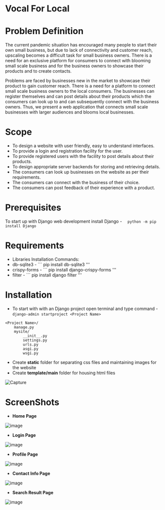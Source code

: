 # Vocal For Local 

# Problem Definition
The current pandemic situation has encouraged many people to start their own small business, but due to lack of connectivity and customer reach, upscaling becomes a difficult task for small business owners.
There is a need for an exclusive platform for consumers to connect with blooming small scale business and for the business owners to showcase their products and to create contacts.

Problems are faced by businesses new in the market to showcase their product to gain customer reach.
There is a need for a platform to connect small scale business owners to the local consumers. The businesses can register themselves and can post details about their products which the consumers can look up to and can subsequently connect with the business owners.
Thus, we present a web application that connects small scale businesses with larger audiences and blooms local businesses.

# Scope
* To design a website with user friendly, easy to understand interfaces.
* To provide a login and registration facility for the user.
* To provide registered users with the facility to post details about their products.
* To design appropriate server backends for storing and retrieving details. 
* The consumers can look up businesses on the website as per their requirements.
* The consumers can connect with the business of their choice.
* The consumers can post feedback of their experience with a product.

# Prerequisites
To start up with Django web development install Django - ```   python -m pip install Django    ```

# Requirements
* Libraries Installation Commands: 
* db-sqlite3      -  ``` pip install db-sqlite3 '''
* crispy-forms    -  ``` pip install django-crispy-forms '''
* filter          -  ``` pip install django filter '''

# Installation
* To start with with an Django project open terminal and type command - ``` django-admin startproject <Project Name> ```

```
<Project Name>/
    manage.py
    mysite/
        __init__.py
        settings.py
        urls.py
        asgi.py
        wsgi.py
```

* Create **static** folder for separating css files and maintaining images for the website
* Create **template/main** folder for housing html files


![Capture](https://user-images.githubusercontent.com/69159108/116813110-cfbe3200-ab6f-11eb-95c3-e5826c8b6284.PNG)

# ScreenShots
* **Home Page**

![image](https://user-images.githubusercontent.com/69159108/116813337-f3ce4300-ab70-11eb-94f4-a4b836d86c99.png)

* **Login Page**

![image](https://user-images.githubusercontent.com/69159108/116813353-021c5f00-ab71-11eb-8672-bc006aa0fc97.png)

* **Profile Page**

![image](https://user-images.githubusercontent.com/69159108/116813359-0a749a00-ab71-11eb-833a-691e871f92c0.png)

* **Contact Info Page**

![image](https://user-images.githubusercontent.com/69159108/116813364-119ba800-ab71-11eb-915c-1d137dd6dfaa.png)

* **Search Result Page**

![image](https://user-images.githubusercontent.com/69159108/116813377-211af100-ab71-11eb-981e-419054f554ba.png)

